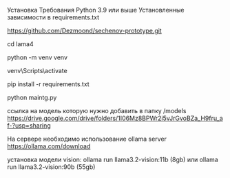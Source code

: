 Установка Требования Python 3.9 или выше Установленные зависимости в requirements.txt


https://github.com/Dezmoond/sechenov-prototype.git

cd lama4

python -m venv venv

venv\Scripts\activate

pip install -r requirements.txt

python maintg.py

ссылка на модель которую нужно добавить в папку /models 
https://drive.google.com/drive/folders/1I06Mz8BPWr2i5vJrGvoBZa_H9fru_af-?usp=sharing

На сервере необходимо использование ollama server https://ollama.com/download

установка модели vision:
ollama run llama3.2-vision:11b (8gb) или ollama run llama3.2-vision:90b (55gb)
